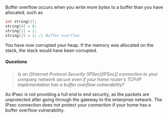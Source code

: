 Buffer overflow occurs when you write more bytes to a buffer than you have allocated, such as

```C
int string[2];
string[0] = 0;
string[1] = 1;
string[2] = 2; // Buffer overflow
```

You have now corrupted your heap.
If the memory was allocated on the stack, the stack would have been corrupted.



##### Questions
> *Is an [[Internet Protocol Security (IPSec)|IPSec]] connection to your company network secure even if your home router’s TCP/IP implementation has a buffer overflow vulnerability?*

As IPsec is not providing a full end to end security, as the packets are unprotected after
going through the gateway to the enterprise network. The IPsec connection does not protect
your connection if your home has a buffer overflow vulnerability.